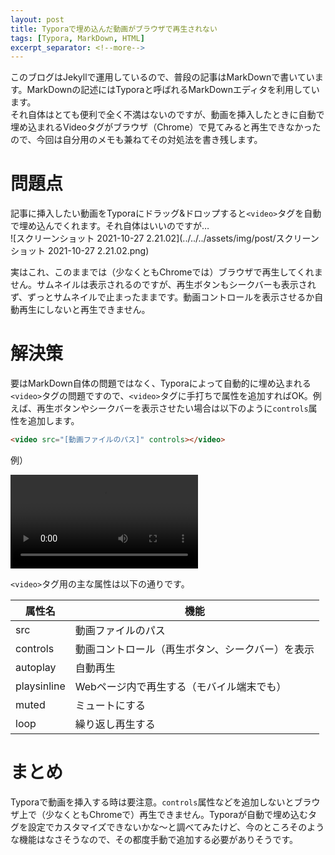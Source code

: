 ```yaml
---
layout: post
title: Typoraで埋め込んだ動画がブラウザで再生されない
tags: [Typora, MarkDown, HTML]
excerpt_separator: <!--more-->
---
```


このブログはJekyllで運用しているので、普段の記事はMarkDownで書いています。MarkDownの記述にはTyporaと呼ばれるMarkDownエディタを利用しています。  
それ自体はとても便利で全く不満はないのですが、動画を挿入したときに自動で埋め込まれるVideoタグがブラウザ（Chrome）で見てみると再生できなかったので、今回は自分用のメモも兼ねてその対処法を書き残します。

<!--more-->

# 問題点

記事に挿入したい動画をTyporaにドラッグ&ドロップすると``<video>``タグを自動で埋め込んでくれます。それ自体はいいのですが…  
![スクリーンショット 2021-10-27 2.21.02](../../../assets/img/post/スクリーンショット 2021-10-27 2.21.02.png)

実はこれ、このままでは（少なくともChromeでは）ブラウザで再生してくれません。サムネイルは表示されるのですが、再生ボタンもシークバーも表示されず、ずっとサムネイルで止まったままです。動画コントロールを表示させるか自動再生にしないと再生できません。

# 解決策

要はMarkDown自体の問題ではなく、Typoraによって自動的に埋め込まれる``<video>``タグの問題ですので、``<video>``タグに手打ちで属性を追加すればOK。例えば、再生ボタンやシークバーを表示させたい場合は以下のように``controls``属性を追加します。  

```html
<video src="[動画ファイルのパス]" controls></video>
```

例）

<video src="../../../assets/img/post/liveserver.mp4" controls></video>    

  

``<video>``タグ用の主な属性は以下の通りです。

| 属性名      | 機能                                             |
| ----------- | ------------------------------------------------ |
| src         | 動画ファイルのパス                               |
| controls    | 動画コントロール（再生ボタン、シークバー）を表示 |
| autoplay    | 自動再生                                         |
| playsinline | Webページ内で再生する（モバイル端末でも）        |
| muted       | ミュートにする                                   |
| loop        | 繰り返し再生する                                 |

# まとめ

Typoraで動画を挿入する時は要注意。``controls``属性などを追加しないとブラウザ上で（少なくともChromeで）再生できません。Typoraが自動で埋め込むタグを設定でカスタマイズできないかな〜と調べてみたけど、今のところそのような機能はなさそうなので、その都度手動で追加する必要がありそうです。

